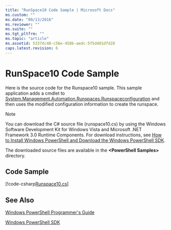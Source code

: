 ```yaml
---
title: "RunSpace10 Code Sample | Microsoft Docs"
ms.custom: ""
ms.date: "09/13/2016"
ms.reviewer: ""
ms.suite: ""
ms.tgt_pltfrm: ""
ms.topic: "article"
ms.assetid: 5337dc40-c56e-458b-aedc-5f5d401dfd28
caps.latest.revision: 6
---
```

# RunSpace10 Code Sample

Here is the source code for the Runspace10 sample. This sample application adds a cmdlet to [System.Management.Automation.Runspaces.Runspaceconfiguration](/dotnet/api/System.Management.Automation.Runspaces.RunspaceConfiguration) and then uses the modified configuration information to create the runspace.

> [!NOTE]
> You can download the C# source file (runspace10.cs) by using the Windows Software Development Kit for Windows Vista and Microsoft .NET Framework 3.0 Runtime Components. For download instructions, see [How to Install Windows PowerShell and Download the Windows PowerShell SDK](/powershell/developer/installing-the-windows-powershell-sdk).
>
> The downloaded source files are available in the **\<PowerShell Samples>** directory.

## Code Sample

[!code-csharp[Runspace10.cs](../../powershell-sdk-samples/SDK-2.0/csharp/Runspace10/Runspace10.cs#L11-L118 "Runspace10.cs")]

## See Also

[Windows PowerShell Programmer's Guide](./windows-powershell-programmer-s-guide.md)

[Windows PowerShell SDK](../windows-powershell-reference.md)
